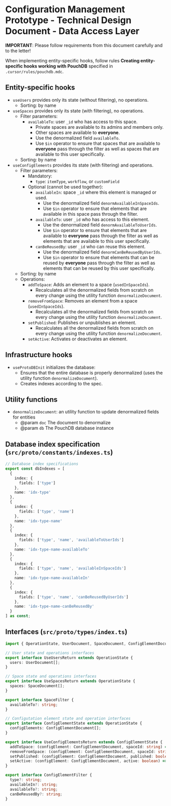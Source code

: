 # Configuration Management Prototype - Technical Design Document - Data Access Layer

**IMPORTANT**: Please follow requirements from this document carefully and to the letter!

When implementing entity-specific hooks, follow rules **Creating entity-specific hooks working with PouchDB** specified in `.cursor/rules/pouchdb.mdc`.

## Entity-specific hooks

- `useUsers` provides only its state (without filtering), no operations.
  - Sorting: by name
- `useSpaces` provides only its state (with filtering), no operations.
  - Filter parameters:
    * `availableTo`: user `_id` who has access to this space.
      - Private spaces are available to its admins and members only.
      - Other spaces are available to **everyone**.
      - Use the denormalized field `availableTo`.
      - Use `$in` operator to ensure that spaces that are available to **everyone** pass through the filter as well as spaces that are available to this user specifically.
  - Sorting: by name
- `useConfigElements` provides its state (with filtering) and operations.
  - Filter parameters:
    - Mandatory:
      * `type`: `itemType`, `workflow`, or `customField`
    - Optional (cannot be used together):
      * `availableIn`: space `_id` where this element is managed or used.
        - Use the denormalized field `denormAvailableInSpaceIds`.
        - Use `$in` operator to ensure that elements that are available in this space pass through the filter.
      * `availableTo`: user `_id` who has access to this element.
        - Use the denormalized field `denormAvailableToUserIds`.
        - Use `$in` operator to ensure that elements that are available to **everyone** pass through the filter as well as elements that are available to this user specifically.
      * `canBeReusedBy`: user `_id` who can reuse this element.
        - Use the denormalized field `denormCanBeReusedByUserIds`.
        - Use `$in` operator to ensure that elements that can be reused by **everyone** pass through the filter as well as elements that can be reused by this user specifically.
  - Sorting: by name
  - Operations:
    - `addToSpace`: Adds an element to a space (`usedInSpaceIds`).
      - Recalculates all the denormalized fields from scratch on every change using the utility function `denormalizeDocument`.
    - `removeFromSpace`: Removes an element from a space (`usedInSpaceIds`).
      - Recalculates all the denormalized fields from scratch on every change using the utility function `denormalizeDocument`.
    - `setPublished`: Publishes or unpublishes an element.
      - Recalculates all the denormalized fields from scratch on every change using the utility function `denormalizeDocument`.
    - `setActive`: Activates or deactivates an element.

## Infrastructure hooks

- `useProtoDBInit` initializes the database:
  - Ensures that the entire database is properly denormalized (uses the utility function `denormalizeDocument`).
  - Creates indexes according to the spec.

## Utility functions

- `denormalizeDocument`: an utility function to update denormalized fields for entities
  * @param `doc` The document to denormalize
  * @param `db` The PouchDB database instance

## Database index specification (`src/proto/constants/indexes.ts`)

```ts
// Database index specifications
export const dbIndexes = [
  {
    index: {
      fields: ['type']
    },
    name: 'idx-type'
  },
  {
    index: {
      fields: ['type', 'name']
    },
    name: 'idx-type-name'
  },
  {
    index: {
      fields: ['type', 'name', 'availableToUserIds']
    },
    name: 'idx-type-name-availableTo'
  },
  {
    index: {
      fields: ['type', 'name', 'availableInSpaceIds']
    },
    name: 'idx-type-name-availableIn'
  },
  {
    index: {
      fields: ['type', 'name', 'canBeReusedByUserIds']
    },
    name: 'idx-type-name-canBeReusedBy'
  }
] as const;
```

## Interfaces (`src/proto/types/index.ts`)

```ts
import { OperationState, UserDocument, SpaceDocument, ConfigElementDocument } from '../../shared/types';

// User state and operations interfaces
export interface UseUsersReturn extends OperationState {
  users: UserDocument[];
}

// Space state and operations interfaces
export interface UseSpacesReturn extends OperationState {
  spaces: SpaceDocument[];
}

export interface SpaceFilter {
  availableTo?: string; 
}

// Configutation element state and operation interfaces
export interface ConfigElementState extends OperationState {
  configElements: ConfigElementDocument[];
}

export interface UseConfigElementsReturn extends ConfigElementState {
  addToSpace: (configElement: ConfigElementDocument, spaceId: string) => Promise<void>;
  removeFromSpace: (configElement: ConfigElementDocument, spaceId: string) => Promise<void>;
  setPublished: (configElement: ConfigElementDocument, published: boolean) => Promise<void>;
  setActive: (configElement: ConfigElementDocument, active: boolean) => Promise<void>;
}

export interface ConfigElementFilter {
  type?: string;
  availableIn?: string; 
  availableTo?: string;
  canBeReusedBy?: string; 
}
```